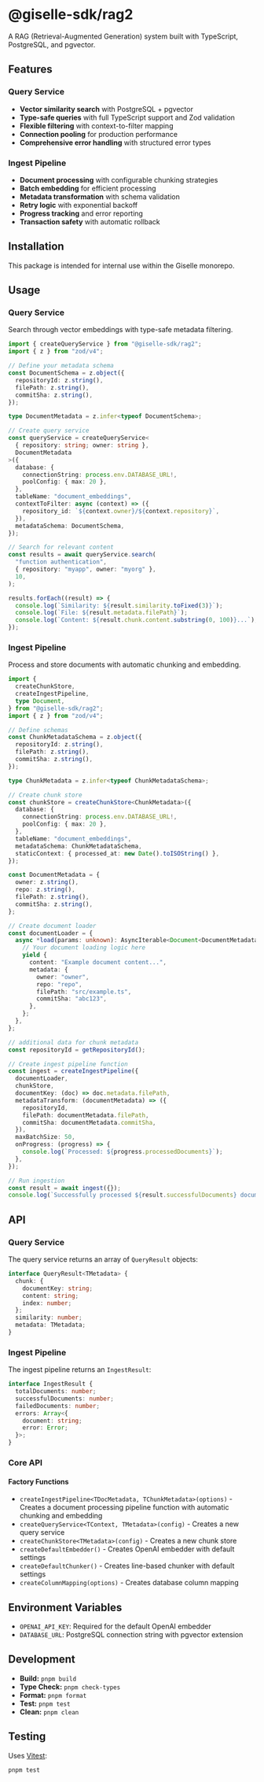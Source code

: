 # @giselle-sdk/rag2

A RAG (Retrieval-Augmented Generation) system built with TypeScript, PostgreSQL,
and pgvector.

## Features

### Query Service

- **Vector similarity search** with PostgreSQL + pgvector
- **Type-safe queries** with full TypeScript support and Zod validation
- **Flexible filtering** with context-to-filter mapping
- **Connection pooling** for production performance
- **Comprehensive error handling** with structured error types

### Ingest Pipeline

- **Document processing** with configurable chunking strategies
- **Batch embedding** for efficient processing
- **Metadata transformation** with schema validation
- **Retry logic** with exponential backoff
- **Progress tracking** and error reporting
- **Transaction safety** with automatic rollback

## Installation

This package is intended for internal use within the Giselle monorepo.

## Usage

### Query Service

Search through vector embeddings with type-safe metadata filtering.

```typescript
import { createQueryService } from "@giselle-sdk/rag2";
import { z } from "zod/v4";

// Define your metadata schema
const DocumentSchema = z.object({
  repositoryId: z.string(),
  filePath: z.string(),
  commitSha: z.string(),
});

type DocumentMetadata = z.infer<typeof DocumentSchema>;

// Create query service
const queryService = createQueryService<
  { repository: string; owner: string },
  DocumentMetadata
>({
  database: {
    connectionString: process.env.DATABASE_URL!,
    poolConfig: { max: 20 },
  },
  tableName: "document_embeddings",
  contextToFilter: async (context) => ({
    repository_id: `${context.owner}/${context.repository}`,
  }),
  metadataSchema: DocumentSchema,
});

// Search for relevant content
const results = await queryService.search(
  "function authentication",
  { repository: "myapp", owner: "myorg" },
  10,
);

results.forEach((result) => {
  console.log(`Similarity: ${result.similarity.toFixed(3)}`);
  console.log(`File: ${result.metadata.filePath}`);
  console.log(`Content: ${result.chunk.content.substring(0, 100)}...`);
});
```

### Ingest Pipeline

Process and store documents with automatic chunking and embedding.

```typescript
import {
  createChunkStore,
  createIngestPipeline,
  type Document,
} from "@giselle-sdk/rag2";
import { z } from "zod/v4";

// Define schemas
const ChunkMetadataSchema = z.object({
  repositoryId: z.string(),
  filePath: z.string(),
  commitSha: z.string(),
});

type ChunkMetadata = z.infer<typeof ChunkMetadataSchema>;

// Create chunk store
const chunkStore = createChunkStore<ChunkMetadata>({
  database: {
    connectionString: process.env.DATABASE_URL!,
    poolConfig: { max: 20 },
  },
  tableName: "document_embeddings",
  metadataSchema: ChunkMetadataSchema,
  staticContext: { processed_at: new Date().toISOString() },
});

const DocumentMetadata = {
  owner: z.string(),
  repo: z.string(),
  filePath: z.string(),
  commitSha: z.string(),
};

// Create document loader
const documentLoader = {
  async *load(params: unknown): AsyncIterable<Document<DocumentMetadata>> {
    // Your document loading logic here
    yield {
      content: "Example document content...",
      metadata: {
        owner: "owner",
        repo: "repo",
        filePath: "src/example.ts",
        commitSha: "abc123",
      },
    };
  },
};

// additional data for chunk metadata
const repositoryId = getRepositoryId();

// Create ingest pipeline function
const ingest = createIngestPipeline({
  documentLoader,
  chunkStore,
  documentKey: (doc) => doc.metadata.filePath,
  metadataTransform: (documentMetadata) => ({
    repositoryId,
    filePath: documentMetadata.filePath,
    commitSha: documentMetadata.commitSha,
  }),
  maxBatchSize: 50,
  onProgress: (progress) => {
    console.log(`Processed: ${progress.processedDocuments}`);
  },
});

// Run ingestion
const result = await ingest({});
console.log(`Successfully processed ${result.successfulDocuments} documents`);
```

## API

### Query Service

The query service returns an array of `QueryResult` objects:

```typescript
interface QueryResult<TMetadata> {
  chunk: {
    documentKey: string;
    content: string;
    index: number;
  };
  similarity: number;
  metadata: TMetadata;
}
```

### Ingest Pipeline

The ingest pipeline returns an `IngestResult`:

```typescript
interface IngestResult {
  totalDocuments: number;
  successfulDocuments: number;
  failedDocuments: number;
  errors: Array<{
    document: string;
    error: Error;
  }>;
}
```

### Core API

#### Factory Functions

- `createIngestPipeline<TDocMetadata, TChunkMetadata>(options)` - Creates a
  document processing pipeline function with automatic chunking and embedding
- `createQueryService<TContext, TMetadata>(config)` - Creates a new query
  service
- `createChunkStore<TMetadata>(config)` - Creates a new chunk store
- `createDefaultEmbedder()` - Creates OpenAI embedder with default settings
- `createDefaultChunker()` - Creates line-based chunker with default settings
- `createColumnMapping(options)` - Creates database column mapping


## Environment Variables

- `OPENAI_API_KEY`: Required for the default OpenAI embedder
- `DATABASE_URL`: PostgreSQL connection string with pgvector extension

## Development

- **Build:** `pnpm build`
- **Type Check:** `pnpm check-types`
- **Format:** `pnpm format`
- **Test:** `pnpm test`
- **Clean:** `pnpm clean`

## Testing

Uses [Vitest](https://vitest.dev/):

```sh
pnpm test
```
